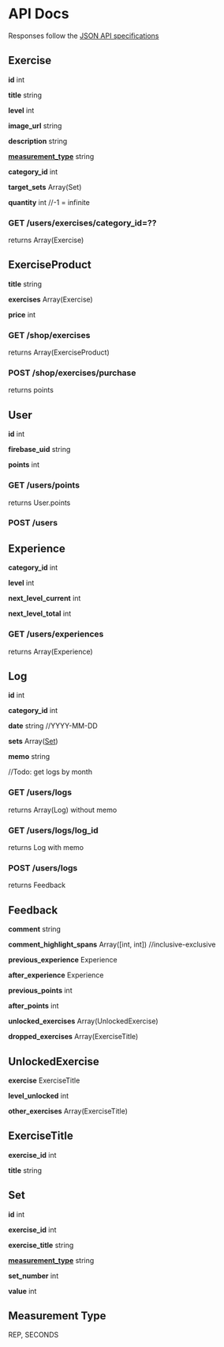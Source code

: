 # API Docs
Responses follow the [JSON API specifications](https://jsonapi.org/)

## Exercise
**id** int

**title** string

**level** int

**image_url** string

**description** string

**[measurement_type](#measurement-type)** string

**category_id** int

**target_sets** Array(Set)

**quantity** int //-1 = infinite

### GET /users/exercises/category_id=??
returns Array(Exercise)

## ExerciseProduct
**title** string

**exercises** Array(Exercise)

**price** int

### GET /shop/exercises
returns Array(ExerciseProduct)

### POST /shop/exercises/purchase
returns points

## User
**id** int

**firebase_uid** string

**points** int

### GET /users/points
returns User.points

### POST /users

## Experience
**category_id** int

**level** int

**next_level_current** int

**next_level_total** int

### GET /users/experiences
returns Array(Experience)

## Log
**id** int

**category_id** int

**date** string //YYYY-MM-DD

**sets** Array([Set](#set)) 

**memo** string

//Todo: get logs by month

### GET /users/logs
returns Array(Log) without memo

### GET /users/logs/log_id
returns Log with memo

### POST /users/logs
returns Feedback

## Feedback
**comment** string

**comment_highlight_spans** Array([int, int]) //inclusive-exclusive

**previous_experience** Experience

**after_experience** Experience

**previous_points** int

**after_points** int

**unlocked_exercises** Array(UnlockedExercise)

**dropped_exercises** Array(ExerciseTitle)

## UnlockedExercise
**exercise** ExerciseTitle

**level_unlocked** int

**other_exercises** Array(ExerciseTitle)

## ExerciseTitle
**exercise_id** int

**title** string

## Set

**id** int

**exercise_id** int

**exercise_title** string

**[measurement_type](#measurement-type)** string

**set_number** int

**value** int

## Measurement Type
REP, SECONDS
